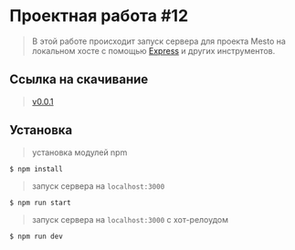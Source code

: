 # Проектная работа #12

> В этой работе происходит запуск сервера для проекта Mesto на локальном хосте с помощью [Express](https://expressjs.com) и других инструментов.


## Ссылка на скачивание

> [v0.0.1](https://github.com/echoreverb/webpack-sprint)


## Установка

> установка модулей npm

```shell
$ npm install
```

> запуск сервера на `localhost:3000`

```shell
$ npm run start
```

> запуск сервера на `localhost:3000` c хот-релоудом

```shell
$ npm run dev
```
